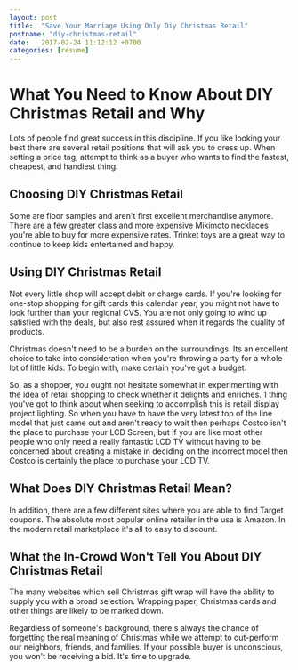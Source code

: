 ```yaml
---
layout: post
title:  "Save Your Marriage Using Only Diy Christmas Retail"
postname: "diy-christmas-retail"
date:   2017-02-24 11:12:12 +0700
categories: [resume]
---
```

 What You Need to Know About DIY Christmas Retail and Why 
==========================================================

Lots of people find great success in this discipline. If you like looking your best there are several retail positions that will ask you to dress up. When setting a price tag, attempt to think as a buyer who wants to find the fastest, cheapest, and handiest thing.

 Choosing DIY Christmas Retail 
-------------------------------

Some are floor samples and aren't first excellent merchandise anymore. There are a few greater class and more expensive Mikimoto necklaces you're able to buy for more expensive rates. Trinket toys are a great way to continue to keep kids entertained and happy.

 Using DIY Christmas Retail 
----------------------------

Not every little shop will accept debit or charge cards. If you're looking for one-stop shopping for gift cards this calendar year, you might not have to look further than your regional CVS. You are not only going to wind up satisfied with the deals, but also rest assured when it regards the quality of products.

Christmas doesn't need to be a burden on the surroundings. Its an excellent choice to take into consideration when you're throwing a party for a whole lot of little kids. To begin with, make certain you've got a budget.

So, as a shopper, you ought not hesitate somewhat in experimenting with the idea of retail shopping to check whether it delights and enriches. 1 thing you've got to think about when seeking to accomplish this is retail display project lighting. So when you have to have the very latest top of the line model that just came out and aren't ready to wait then perhaps Costco isn't the place to purchase your LCD Screen, but if you are like most other people who only need a really fantastic LCD TV without having to be concerned about creating a mistake in deciding on the incorrect model then Costco is certainly the place to purchase your LCD TV.

What Does DIY Christmas Retail Mean? 
-------------------------------------

In addition, there are a few different sites where you are able to find Target coupons. The absolute most popular online retailer in the usa is Amazon. In the modern retail marketplace it's all to easy to discount.

 What the In-Crowd Won't Tell You About DIY Christmas Retail 
-------------------------------------------------------------

The many websites which sell Christmas gift wrap will have the ability to supply you with a broad selection. Wrapping paper, Christmas cards and other things are likely to be marked down.

Regardless of someone's background, there's always the chance of forgetting the real meaning of Christmas while we attempt to out-perform our neighbors, friends, and families. If your possible buyer is unconscious, you won't be receiving a bid. It's time to upgrade.
